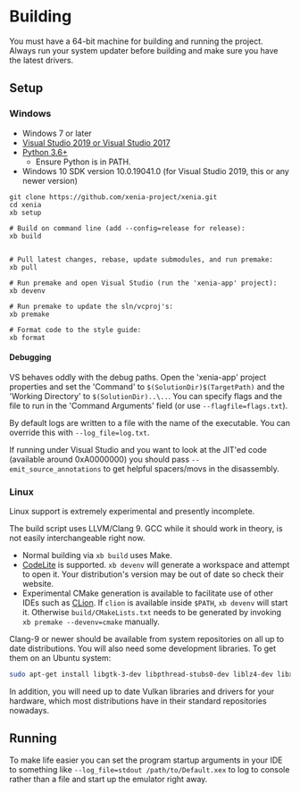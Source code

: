 # Building

You must have a 64-bit machine for building and running the project. Always
run your system updater before building and make sure you have the latest
drivers.

## Setup

### Windows

* Windows 7 or later
* [Visual Studio 2019 or Visual Studio 2017](https://www.visualstudio.com/downloads/)
* [Python 3.6+](https://www.python.org/downloads/)
  * Ensure Python is in PATH.
* Windows 10 SDK version 10.0.19041.0 (for Visual Studio 2019, this or any newer version)

```
git clone https://github.com/xenia-project/xenia.git
cd xenia
xb setup

# Build on command line (add --config=release for release):
xb build


# Pull latest changes, rebase, update submodules, and run premake:
xb pull

# Run premake and open Visual Studio (run the 'xenia-app' project):
xb devenv

# Run premake to update the sln/vcproj's:
xb premake

# Format code to the style guide:
xb format
```
<!--
# Remove intermediate files and build outputs (doesn't work on Linux):
xb clean

# Check for lint errors with clang-format:
xb lint

# Run the style checker on all code:
xb style

# Remove all build/ output and do a hard git reset:
xb nuke

# Runs the clang-tidy checker on all code:
xb tidy


## Testing:

# Generate tests:
xb gentests

# Run tests:
xb test

# Run GPU tests:
xb gputest


## Other:

# Generate SPIR-V binaries and header files:
xb genspirv
-->

#### Debugging

VS behaves oddly with the debug paths. Open the 'xenia-app' project properties
and set the 'Command' to `$(SolutionDir)$(TargetPath)` and the
'Working Directory' to `$(SolutionDir)..\..`. You can specify flags and
the file to run in the 'Command Arguments' field (or use `--flagfile=flags.txt`).

By default logs are written to a file with the name of the executable. You can
override this with `--log_file=log.txt`.

If running under Visual Studio and you want to look at the JIT'ed code
(available around 0xA0000000) you should pass `--emit_source_annotations` to
get helpful spacers/movs in the disassembly.

### Linux

Linux support is extremely experimental and presently incomplete.

The build script uses LLVM/Clang 9. GCC while it should work in theory, is not easily
interchangeable right now.

* Normal building via `xb build` uses Make.
* [CodeLite](https://codelite.org) is supported. `xb devenv` will generate a workspace and attempt to open it. Your distribution's version may be out of date so check their website.
* Experimental CMake generation is available to facilitate use of other IDEs such as [CLion](https://www.jetbrains.com/clion/). If `clion` is available inside `$PATH`, `xb devenv` will start it. Otherwise `build/CMakeLists.txt` needs to be generated by invoking `xb premake --devenv=cmake` manually.

Clang-9 or newer should be available from system repositories on all up to date distributions.
You will also need some development libraries. To get them on an Ubuntu system:

```bash
sudo apt-get install libgtk-3-dev libpthread-stubs0-dev liblz4-dev libx11-dev libx11-xcb-dev libvulkan-dev libsdl2-dev libiberty-dev libunwind-dev libc++-dev libc++abi-dev
```

In addition, you will need up to date Vulkan libraries and drivers for your hardware, which most distributions have in their standard repositories nowadays.

## Running

To make life easier you can set the program startup arguments in your IDE to something like `--log_file=stdout /path/to/Default.xex` to log to console rather than a file and start up the emulator right away.
